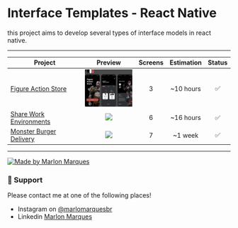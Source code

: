 # Interface Templates - React Native

this project aims to develop several types of interface models in react native.

---

| Project | Preview | Screens | Estimation | Status |
| ------ | :------: | :------: | :------: | :------: |
| [Figure Action Store](https://www.figma.com/file/jPqNLLlpSPDGnQOYMcRY8F/interfacetemplates-figureaction-store?node-id=0%3A1) | <img src="./readme/interfacetemplates_figureaction-storeprototype.png" width="120" /> | 3 | ~10 hours | :white_check_mark: |
| [Share Work Environments](https://www.figma.com/file/l7WLsdpRLLY1UyGmjR1EJ6/interfacetemplates-share-work-environments?node-id=0%3A1) | <img src="./readme/interfacetemplates_share-work-environments.png" width="120" /> | 6 | ~16 hours | :white_check_mark: |
| [Monster Burger Delivery](https://www.figma.com/file/azJo8X0abZMRPWvh4MfczM/interfacetemplates-monsterburger-delivery?node-id=0%3A1) | <img src="./readme/interfacetemplates-monsterburger-delivery.png" width="120" /> | 7 | ~1 week | :white_check_mark: |

---

<p >
  <a href="https://github.com/MarlonBeloMarques">
    <img alt="Made by Marlon Marques" src="https://img.shields.io/badge/made%20by-Marlon%20Marques-brightgreen">
  </a>
</p>

### 📌 Support

Please contact me at one of the following places!

- Instagram on [@marlomarquesbr](https://www.instagram.com/marlonmarqsbr/)
- Linkedin [Marlon Marques](https://www.linkedin.com/in/marlon-marques-0b509813b/)
